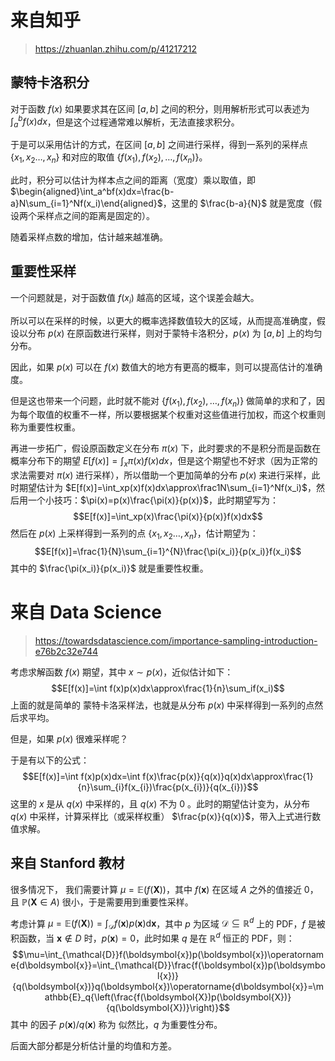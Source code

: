 
# 来自知乎
> https://zhuanlan.zhihu.com/p/41217212

## 蒙特卡洛积分

对于函数 $f(x)$ 如果要求其在区间 $[a,b]$ 之间的积分，则用解析形式可以表述为 $\int_a^bf(x)dx$，但是这个过程通常难以解析，无法直接求积分。

于是可以采用估计的方式，在区间 $[a,b]$ 之间进行采样，得到一系列的采样点 $\{x_1,x_2\ldots,x_n\}$ 和对应的取值 $\{f(x_1),f(x_2),\ldots,f(x_n)\}$。

此时，积分可以估计为样本点之间的距离（宽度）乘以取值，即 $\begin{aligned}\int_a^bf(x)dx=\frac{b-a}N\sum_{i=1}^Nf(x_i)\end{aligned}$，这里的 $\frac{b-a}{N}$ 就是宽度（假设两个采样点之间的距离是固定的）。

随着采样点数的增加，估计越来越准确。

## 重要性采样

一个问题就是，对于函数值 $f(x_i)$ 越高的区域，这个误差会越大。

所以可以在采样的时候，以更大的概率选择数值较大的区域，从而提高准确度，假设以分布 $p(x)$ 在原函数进行采样，则对于蒙特卡洛积分，$p(x)$ 为 $[a,b]$ 上的均匀分布。

因此，如果 $p(x)$ 可以在 $f(x)$ 数值大的地方有更高的概率，则可以提高估计的准确度。

但是这也带来一个问题，此时就不能对 $\{f(x_1),f(x_2),\ldots,f(x_n)\}$ 做简单的求和了，因为每个取值的权重不一样，所以要根据某个权重对这些值进行加权，而这个权重则称为重要性权重。

再进一步拓广，假设原函数定义在分布 $\pi(x)$ 下，此时要求的不是积分而是函数在概率分布下的期望 $E[f(x)]=\int_{x}\pi(x)f(x)dx$，但是这个期望也不好求（因为正常的求法需要对 $\pi(x)$ 进行采样），所以借助一个更加简单的分布 $p(x)$ 来进行采样，此时期望估计为 $E[f(x)]=\int_xp(x)f(x)dx\approx\frac1N\sum_{i=1}^Nf(x_i)$，然后用一个小技巧：$\pi(x)=p(x)\frac{\pi(x)}{p(x)}$，此时期望写为：
$$E[f(x)]=\int_xp(x)\frac{\pi(x)}{p(x)}f(x)dx$$
然后在 $p(x)$ 上采样得到一系列的点 $\{x_1,x_2\ldots,x_n\}$，估计期望为：
$$E[f(x)]=\frac{1}{N}\sum_{i=1}^{N}\frac{\pi(x_i)}{p(x_i)}f(x_i)$$
其中的 $\frac{\pi(x_i)}{p(x_i)}$ 就是重要性权重。

# 来自 Data Science
> https://towardsdatascience.com/importance-sampling-introduction-e76b2c32e744

考虑求解函数 $f(x)$ 期望，其中 $x\sim p(x)$，近似估计如下：
$$E[f(x)]=\int f(x)p(x)dx\approx\frac{1}{n}\sum_if(x_i)$$
上面的就是简单的 蒙特卡洛采样法，也就是从分布 $p(x)$ 中采样得到一系列的点然后求平均。

但是，如果 $p(x)$ 很难采样呢？

于是有以下的公式：
$$E[f(x)]=\int f(x)p(x)dx=\int f(x)\frac{p(x)}{q(x)}q(x)dx\approx\frac{1}{n}\sum_{i}f(x_{i})\frac{p(x_{i})}{q(x_{i})}$$
这里的 $x$ 是从 $q(x)$ 中采样的，且 $q(x)$ 不为 0 。此时的期望估计变为，从分布 $q(x)$ 中采样，计算采样比（或采样权重） $\frac{p(x)}{q(x)}$，带入上式进行数值求解。

## 来自 Stanford 教材

很多情况下， 我们需要计算 $\mu=\mathbb{E}(f(\boldsymbol{X}))$，其中 $f(\boldsymbol{x})$ 在区域 $A$ 之外的值接近 0，且 $\mathbb{P}(\boldsymbol{X}\in A)$ 很小，于是需要用到重要性采样。

考虑计算 $\mu=\mathbb{E}(f(\boldsymbol{X}))=\int_{\mathcal{D}}f(\boldsymbol{x})p(\boldsymbol{x})\mathrm{d}\boldsymbol{x}$，其中 $p$ 为区域 $\mathcal{D}\subseteq\mathbb{R}^{d}$ 上的 PDF，$f$ 是被积函数，当 $\boldsymbol{x}\notin{D}$ 时，$p(\boldsymbol{x})=0$，此时如果 $q$ 是在 $\mathbb{R}^{d}$ 恒正的 PDF，则：
$$\mu=\int_{\mathcal{D}}f(\boldsymbol{x})p(\boldsymbol{x})\operatorname{d\boldsymbol{x}}=\int_{\mathcal{D}}\frac{f(\boldsymbol{x})p(\boldsymbol{x})}{q(\boldsymbol{x})}q(\boldsymbol{x})\operatorname{d\boldsymbol{x}}=\mathbb{E}_q{\left(\frac{f(\boldsymbol{X})p(\boldsymbol{X})}{q(\boldsymbol{X})}\right)}$$
其中 的因子 $p(\boldsymbol{x})/q(\boldsymbol{x})$ 称为 似然比，$q$ 为重要性分布。


后面大部分都是分析估计量的均值和方差。
